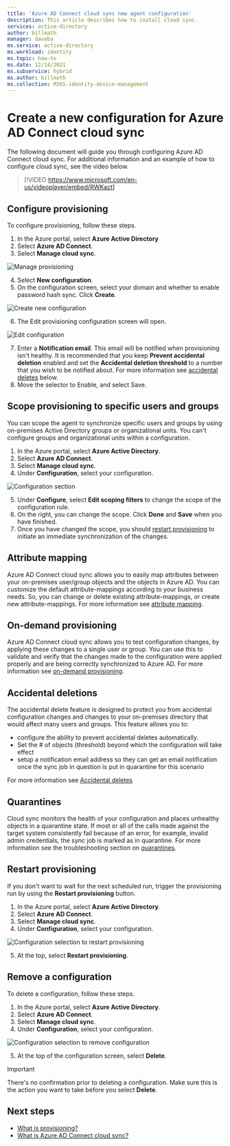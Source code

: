 ```yaml
---
title: 'Azure AD Connect cloud sync new agent configuration'
description: This article describes how to install cloud sync.
services: active-directory
author: billmath
manager: daveba
ms.service: active-directory
ms.workload: identity
ms.topic: how-to
ms.date: 12/14/2021
ms.subservice: hybrid
ms.author: billmath
ms.collection: M365-identity-device-management
---
```


# Create a new configuration for Azure AD Connect cloud sync

The following document will guide you through configuring Azure AD Connect cloud sync.  For additional information and an example of how to configure cloud sync, see the video below.


> [!VIDEO https://www.microsoft.com/en-us/videoplayer/embed/RWKact]


## Configure provisioning
To configure provisioning, follow these steps.

 1. In the Azure portal, select **Azure Active Directory**
 2. Select **Azure AD Connect**.
 3. Select **Manage cloud sync**.

 ![Manage provisioning](media/how-to-install/install-6.png)
 
 4. Select **New configuration**.
 5. On the configuration screen, select your domain and whether to enable password hash sync.  Click **Create**.  
 
 ![Create new configuration](media/how-to-configure/configure-1.png)


 6.  The Edit provisioning configuration screen will open.

   ![Edit configuration](media/how-to-configure/con-1.png)

 7. Enter a **Notification email**. This email will be notified when provisioning isn't healthy.  It is recommended that you keep **Prevent accidental deletion** enabled and set the **Accidental deletion threshold** to a number that you wish to be notified about.  For more information see [accidental deletes](#accidental-deletions) below.
 8. Move the selector to Enable, and select Save.

## Scope provisioning to specific users and groups
You can scope the agent to synchronize specific users and groups by using on-premises Active Directory groups or organizational units. You can't configure groups and organizational units within a configuration. 

 1.  In the Azure portal, select **Azure Active Directory**.
 2. Select **Azure AD Connect**.
 3. Select **Manage cloud sync**.
 4. Under **Configuration**, select your configuration.

 ![Configuration section](media/how-to-configure/scope-1.png)
 
 5. Under **Configure**, select **Edit scoping filters** to change the scope of the configuration rule.
 6. On the right, you can change the scope.  Click **Done**  and **Save** when you have finished.
 7. Once you have changed the scope, you should [restart provisioning](#restart-provisioning) to initiate an immediate synchronization of the changes.

## Attribute mapping
Azure AD Connect cloud sync allows you to easily map attributes between your on-premises user/group objects and the objects in Azure AD.  You can customize the default attribute-mappings according to your business needs. So, you can change or delete existing attribute-mappings, or create new attribute-mappings.  For more information see [attribute mapping](how-to-attribute-mapping.md).

## On-demand provisioning
Azure AD Connect cloud sync allows you to test configuration changes, by applying these changes to a single user or group.  You can use this to validate and verify that the changes made to the configuration were applied properly and are being correctly synchronized to Azure AD.  For more information see [on-demand provisioning](how-to-on-demand-provision.md).

## Accidental deletions
The accidental delete feature is designed to protect you from accidental configuration changes and changes to your on-premises directory that would affect many users and groups.  This feature allows you to:

- configure the ability to prevent accidental deletes automatically. 
- Set the # of objects (threshold) beyond which the configuration will take effect 
- setup a notification email address so they can get an email notification once the sync job in question is put in quarantine for this scenario 

For more information see [Accidental deletes](how-to-accidental-deletes.md)

## Quarantines
Cloud sync monitors the health of your configuration and places unhealthy objects in a quarantine state. If most or all of the calls made against the target system consistently fail because of an error, for example, invalid admin credentials, the sync job is marked as in quarantine.  For more information see the troubleshooting section on [quarantines](how-to-troubleshoot.md#provisioning-quarantined-problems).

## Restart provisioning 
If you don't want to wait for the next scheduled run, trigger the provisioning run by using the **Restart provisioning** button. 
 1.  In the Azure portal, select **Azure Active Directory**.
 2. Select **Azure AD Connect**.
 3.  Select **Manage cloud sync**.
 4. Under **Configuration**, select your configuration.

   ![Configuration selection to restart provisioning](media/how-to-configure/scope-1.png)

 5. At the top, select **Restart provisioning**.

## Remove a configuration
To delete a configuration, follow these steps.

 1.  In the Azure portal, select **Azure Active Directory**.
 2. Select **Azure AD Connect**.
 3. Select **Manage cloud sync**.
 4. Under **Configuration**, select your configuration.
   
   ![Configuration selection to remove configuration](media/how-to-configure/scope-1.png)

 5. At the top of the configuration screen, select **Delete**.

>[!IMPORTANT]
>There's no confirmation prior to deleting a configuration. Make sure this is the action you want to take before you select **Delete**.


## Next steps 

- [What is provisioning?](what-is-provisioning.md)
- [What is Azure AD Connect cloud sync?](what-is-cloud-sync.md)

